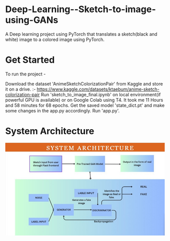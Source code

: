 # Deep-Learning--Sketch-to-image-using-GANs

A Deep learning project using PyTorch that translates a sketch(black and white) image to a colored image using PyTorch.

# Get Started
To run the project -

Download the dataset 'AnimeSketchColorizationPair' from Kaggle and store it on a drive. :- https://www.kaggle.com/datasets/ktaebum/anime-sketch-colorization-pair
Run 'sketch_to_image_final.ipynb' on local environment(if powerful GPU is available) or on Google Colab using T4. It took me 11 Hours and 58 minutes for 68 epochs.
Get the saved model 'state_dict.pt' and make some changes in the app.py accordingly.
Run 'app.py'.


# System Architecture

![Project Image](SystemArch.jpeg)
